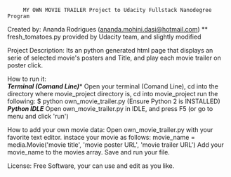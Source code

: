    
         MY OWN MOVIE TRAILER Project to Udacity Fullstack Nanodegree Program

Created by: Ananda Rodrigues (ananda.mohini.dasi@hotmail.com)
** fresh_tomatoes.py provided by Udacity team, and slightly modified 

Project Description: Its an python generated html page that displays an serie of selected movie's posters and Title,
and play each movie trailer on poster click.

How to run it:  	
	***Terminal (Comand Line)****
    Open your terminal (Comand Line), cd into the directory where movie_project directory is, 
   cd into movie_project run the following: $ python own_movie_trailer.py 
   (Ensure Python 2 is INSTALLED)
       ***Python IDLE***
   Open own_movie_trailer.py in IDLE, and press F5 (or go to menu and click 'run')

How to add your own movie data:
   Open own_movie_trailer.py with your favorite text editor.
   instace your movie as follows: movie_name = media.Movie('movie title',
  				   'movie poster URL', 'movie trailer URL')
   Add your movie_name to the movies array.
   Save and run your file.


License: Free Software, your can use and edit as you like.
